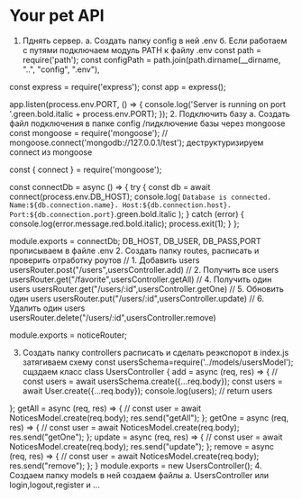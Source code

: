 # Your pet API

1. Пднять сервер.
a. Cоздать папку config в ней .env 
б. Если работаем с путями подключаем модуль PATH к файлу .env
const path = require('path');
const configPath = path.join(path.dirname(__dirname, "..", "config", ".env"), 

const express = require('express');
const app = express();

app.listen(process.env.PORT, () => {
  console.log('Server is running on port '.green.bold.italic + process.env.PORT);
});
2. Подключить базу
а. Создать файл подключения в папке config
/пидключение базы через mongoose
const mongoose = require('mongoose');
// mongoose.connect('mongodb://127.0.0.1/test'); деструктуризируем connect из mongoose

const { connect } = require('mongoose');

const connectDb = async () => {
  try {
    const db = await connect(process.env.DB_HOST);
    console.log(
      `Database is connected. Name:${db.connection.name}.
         Host:${db.connection.host}.
          Port:${db.connection.port}`.green.bold.italic
    );
  } catch (error) {
  console.log(error.message.red.bold.italic);
  process.exit(1);
  }
};

module.exports = connectDb;
DB_HOST, DB_USER, DB_PASS,PORT прописываем в файле  .env
2. Создать папку routes, расписать и проверить отработку роутов
// 1. Добавить users
usersRouter.post("/users",usersController.add)
// 2. Получить все users
usersRouter.get("/favorite",usersController.getAll)
// 4. Получить один users
usersRouter.get("/users/:id",usersController.getOne)
// 5. Обновить один users
usersRouter.put("/users/:id",usersController.update)
// 6. Удалить один users
usersRouter.delete("/users/:id",usersController.remove)

module.exports = noticeRouter;

3. Создать папку controllers расписать и сделать реэкспорот в index.js
затягиваем схему
const usersSchema=require('../models/usersModel');
сщздаем класс 
class UsersController {
  add = async (req, res) => {
    // const users = await usersSchema.create({...req.body});
    const users = await User.create({...req.body});
    console.log(users);
  //  return users 

  };
  getAll = async (req, res) => {
    // const user = await NoticesModel.create(req.body);
    res.send("getAll");
  };
  getOne = async (req, res) => {
    // const user = await NoticesModel.create(req.body);
    res.send("getOne");
  };
  update = async (req, res) => {
    // const user = await NoticesModel.create(req.body);
    res.send("update");
  };
  remove = async (req, res) => {
    // const user = await NoticesModel.create(req.body);
    res.send("remove");
  };
}
module.exports = new UsersController();
4. Создаем папку models в ней создаем файлы 
а. UsersController или login,logout,register и ...